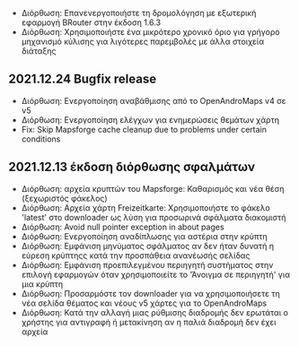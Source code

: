 - Διόρθωση: Επανενεργοποιήστε τη δρομολόγηση με εξωτερική εφαρμογή BRouter στην έκδοση 1.6.3
- Διόρθωση: Χρησιμοποιήστε ένα μικρότερο χρονικό όριο για γρήγορο μηχανισμό κύλισης για λιγότερες παρεμβολές με άλλα στοιχεία διάταξης

## 2021.12.24 Bugfix release

- Διόρθωση: Ενεργοποίηση αναβάθμισης από το OpenAndroMaps v4 σε v5
- Διόρθωση: Ενεργοποίηση ελέγχων για ενημερώσεις θεμάτων χάρτη
- Fix: Skip Mapsforge cache cleanup due to problems under certain conditions

## 2021.12.13 έκδοση διόρθωσης σφαλμάτων

- Διόρθωση: αρχεία κρυπτών του Mapsforge: Καθαρισμός και νέα θέση (ξεχωριστός φάκελος)
- Διόρθωση: Αρχεία χάρτη Freizeitkarte: Χρησιμοποιήστε το φάκελο 'latest' στο downloader ως λύση για προσωρινά σφάλματα διακομιστή
- Διόρθωση: Avoid null pointer exception in about pages
- Διόρθωση: Ενεργοποίηση αναδίπλωσης για αστέρια στην κρύπτη
- Διόρθωση: Εμφάνιση μηνύματος σφάλματος αν δεν ήταν δυνατή η εύρεση κρύπτηςς κατά την προσπάθεια ανανέωσής σελίδας
- Διόρθωση: Εμφάνιση προεπιλεγμένου περιηγητή συστήματος στην επιλογή εφαρμογών όταν χρησιμοποιείτε το 'Άνοιγμα σε περιηγητή' για μια κρύπτη
- Διόρθωση: Προσαρμόστε τον downloader για να χρησιμοποιήσετε τη νέα σελίδα θέματος και νέους v5 χάρτες για το OpenAndroMaps
- Διόρθωση: Κατά την αλλαγή μιας ρύθμισης διαδρομής δεν ερωτάται ο χρήστης για αντιγραφή ή μετακίνηση αν η παλιά διαδρομή δεν έχει αρχεία
